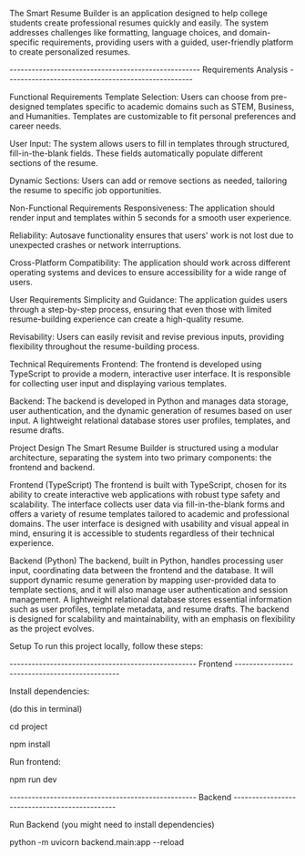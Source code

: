 The Smart Resume Builder is an application designed to help college students create professional resumes quickly and easily. The system addresses challenges like formatting, language choices, and domain-specific requirements, providing users with a guided, user-friendly platform to create personalized resumes. 

---------------------------------------------------- Requirements Analysis ---------------------------------------------------

Functional Requirements
Template Selection: Users can choose from pre-designed templates specific to academic domains such as STEM, Business, and Humanities. Templates are customizable to fit personal preferences and career needs.

User Input: The system allows users to fill in templates through structured, fill-in-the-blank fields. These fields automatically populate different sections of the resume.

Dynamic Sections: Users can add or remove sections as needed, tailoring the resume to specific job opportunities.

Non-Functional Requirements
Responsiveness: The application should render input and templates within 5 seconds for a smooth user experience.

Reliability: Autosave functionality ensures that users' work is not lost due to unexpected crashes or network interruptions.

Cross-Platform Compatibility: The application should work across different operating systems and devices to ensure accessibility for a wide range of users.

User Requirements
Simplicity and Guidance: The application guides users through a step-by-step process, ensuring that even those with limited resume-building experience can create a high-quality resume.

Revisability: Users can easily revisit and revise previous inputs, providing flexibility throughout the resume-building process.

Technical Requirements
Frontend: The frontend is developed using TypeScript to provide a modern, interactive user interface. It is responsible for collecting user input and displaying various templates.

Backend: The backend is developed in Python and manages data storage, user authentication, and the dynamic generation of resumes based on user input. A lightweight relational database stores user profiles, templates, and resume drafts.

Project Design
The Smart Resume Builder is structured using a modular architecture, separating the system into two primary components: the frontend and backend.

Frontend (TypeScript)
The frontend is built with TypeScript, chosen for its ability to create interactive web applications with robust type safety and scalability. The interface collects user data via fill-in-the-blank forms and offers a variety of resume templates tailored to academic and professional domains. The user interface is designed with usability and visual appeal in mind, ensuring it is accessible to students regardless of their technical experience.

Backend (Python)
The backend, built in Python, handles processing user input, coordinating data between the frontend and the database. It will support dynamic resume generation by mapping user-provided data to template sections, and it will also manage user authentication and session management. A lightweight relational database stores essential information such as user profiles, template metadata, and resume drafts. The backend is designed for scalability and maintainability, with an emphasis on flexibility as the project evolves.

Setup
To run this project locally, follow these steps:

--------------------------------------------------- Frontend ----------------------------------------------

Install dependencies:

(do this in terminal)

cd project

npm install


Run frontend:

npm run dev

--------------------------------------------------- Backend ----------------------------------------------

Run Backend (you might need to install dependencies)

python -m uvicorn backend.main:app --reload





